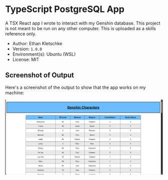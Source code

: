 # TypeScript PostgreSQL App

A TSX React app I wrote to interact with my Genshin database. This project is not
meant to be run on any other computer. This is uploaded as a skills reference
only.

- Author: Ethan Kletschke
- Version: `1.0.0`
- Environment(s): Ubuntu (WSL)
- License: MIT

## Screenshot of Output

Here's a screenshot of the output to show that the app works on my machine:

![Proof the app works. A table showing character data.](./README_screenshots/image.png)
